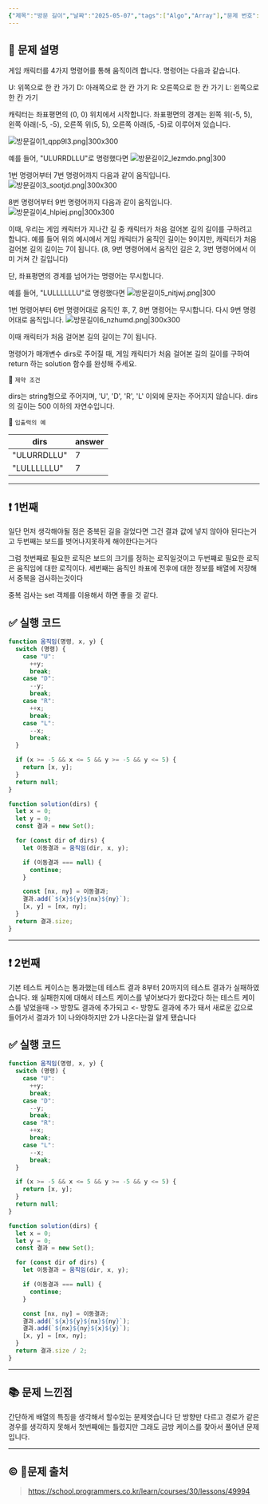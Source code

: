 ```yaml
---
{"제목":"방문 길이","날짜":"2025-05-07","tags":["Algo","Array"],"문제 번호":"7","출제":"https://school.programmers.co.kr/learn/courses/30/lessons/49994","dg-publish":true,"permalink":"/공부/Algo/배열/방문 길이/","dgPassFrontmatter":true,"updated":"2025-05-07T20:07:10.960+09:00"}
---
```


## 📔 문제 설명

게임 캐릭터를 4가지 명령어를 통해 움직이려 합니다. 명령어는 다음과 같습니다.

U: 위쪽으로 한 칸 가기
D: 아래쪽으로 한 칸 가기
R: 오른쪽으로 한 칸 가기
L: 왼쪽으로 한 칸 가기

캐릭터는 좌표평면의 (0, 0) 위치에서 시작합니다. 좌표평면의 경계는 왼쪽 위(-5, 5), 왼쪽 아래(-5, -5), 오른쪽 위(5, 5), 오른쪽 아래(5, -5)로 이루어져 있습니다.

![방문길이1_qpp9l3.png|300x300](https://grepp-programmers.s3.ap-northeast-2.amazonaws.com/files/production/ace0e7bc-9092-4b95-9bfb-3a55a2aa780e/%E1%84%87%E1%85%A1%E1%86%BC%E1%84%86%E1%85%AE%E1%86%AB%E1%84%80%E1%85%B5%E1%86%AF%E1%84%8B%E1%85%B51_qpp9l3.png)

예를 들어, "ULURRDLLU"로 명령했다면
![방문길이2_lezmdo.png|300](https://grepp-programmers.s3.ap-northeast-2.amazonaws.com/files/production/668c7458-e184-472d-9d32-f5d2acca759a/%E1%84%87%E1%85%A1%E1%86%BC%E1%84%86%E1%85%AE%E1%86%AB%E1%84%80%E1%85%B5%E1%86%AF%E1%84%8B%E1%85%B52_lezmdo.png)

1번 명령어부터 7번 명령어까지 다음과 같이 움직입니다.
![방문길이3_sootjd.png|300x300](https://grepp-programmers.s3.ap-northeast-2.amazonaws.com/files/production/08558e36-d667-4160-bfec-b754c78a7d85/%E1%84%87%E1%85%A1%E1%86%BC%E1%84%86%E1%85%AE%E1%86%AB%E1%84%80%E1%85%B5%E1%86%AF%E1%84%8B%E1%85%B53_sootjd.png)

8번 명령어부터 9번 명령어까지 다음과 같이 움직입니다.
![방문길이4_hlpiej.png|300x300](https://grepp-programmers.s3.ap-northeast-2.amazonaws.com/files/production/a52af28e-5835-438b-9f40-5467ebf9bf03/%E1%84%87%E1%85%A1%E1%86%BC%E1%84%86%E1%85%AE%E1%86%AB%E1%84%80%E1%85%B5%E1%86%AF%E1%84%8B%E1%85%B54_hlpiej.png)

이때, 우리는 게임 캐릭터가 지나간 길 중 캐릭터가 처음 걸어본 길의 길이를 구하려고 합니다. 예를 들어 위의 예시에서 게임 캐릭터가 움직인 길이는 9이지만, 캐릭터가 처음 걸어본 길의 길이는 7이 됩니다. (8, 9번 명령어에서 움직인 길은 2, 3번 명령어에서 이미 거쳐 간 길입니다)

단, 좌표평면의 경계를 넘어가는 명령어는 무시합니다.

예를 들어, "LULLLLLLU"로 명령했다면
![방문길이5_nitjwj.png|300](https://grepp-programmers.s3.ap-northeast-2.amazonaws.com/files/production/f631f005-f8de-4392-a76c-a9ef64b6de08/%E1%84%87%E1%85%A1%E1%86%BC%E1%84%86%E1%85%AE%E1%86%AB%E1%84%80%E1%85%B5%E1%86%AF%E1%84%8B%E1%85%B55_nitjwj.png)

1번 명령어부터 6번 명령어대로 움직인 후, 7, 8번 명령어는 무시합니다. 다시 9번 명령어대로 움직입니다.
![방문길이6_nzhumd.png|300x300](https://grepp-programmers.s3.ap-northeast-2.amazonaws.com/files/production/35e62f0a-43c6-4142-bec6-6d28fbc57216/%E1%84%87%E1%85%A1%E1%86%BC%E1%84%86%E1%85%AE%E1%86%AB%E1%84%80%E1%85%B5%E1%86%AF%E1%84%8B%E1%85%B56_nzhumd.png)

이때 캐릭터가 처음 걸어본 길의 길이는 7이 됩니다.

명령어가 매개변수 dirs로 주어질 때, 게임 캐릭터가 처음 걸어본 길의 길이를 구하여 return 하는 solution 함수를 완성해 주세요.

📓 `제약 조건`

dirs는 string형으로 주어지며, 'U', 'D', 'R', 'L' 이외에 문자는 주어지지 않습니다.
dirs의 길이는 500 이하의 자연수입니다.

📓 `입출력의 예`

| dirs        | answer |
| ----------- | ------ |
| "ULURRDLLU" | 7      |
| "LULLLLLLU" | 7      |

---
## ❗ 1번째

일단 먼저 생각해야될 점은 중복된 길을 걸었다면 그건 결과 값에 넣지 않아야 된다는거고
두번째는 보드를 벗어나지못하게 해야한다는거다

그럼 첫번째로 필요한 로직은 보드의 크기를 정하는 로직일것이고 두번쨰로 필요한 로직은 움직임에 대한 로직이다. 세번째는 움직인 좌표에 전후에 대한 정보를 배열에 저장해서 중복을 검사하는것이다

중복 검사는 set 객체를 이용해서 하면 좋을 것 같다.
<br>
## ✅ 실행 코드
```js
function 움직임(명령, x, y) {
  switch (명령) {
    case "U":
      ++y;
      break;
    case "D":
      --y;
      break;
    case "R":
      ++x;
      break;
    case "L":
      --x;
      break;
  }

  if (x >= -5 && x <= 5 && y >= -5 && y <= 5) {
    return [x, y];
  }
  return null;
}

function solution(dirs) {
  let x = 0;
  let y = 0;
  const 결과 = new Set();

  for (const dir of dirs) {
    let 이동결과 = 움직임(dir, x, y);

    if (이동결과 === null) {
      continue;
    }

    const [nx, ny] = 이동결과;
    결과.add(`${x}${y}${nx}${ny}`);
    [x, y] = [nx, ny];
  }
  return 결과.size;
}
```
---
## ❗ 2번째

기본 테스트 케이스는 통과했는데 테스트 결과 8부터 20까지의 테스트 결과가 실패하였습니다. 왜 실패한지에 대해서 테스트 케이스를 넣어보다가 왔다갔다 하는 테스트 케이스를 넣었을때 -> 방향도 결과에 추가되고 <- 방향도 결과에 추가 돼서 새로운 값으로 들어가서 결과가 1이 나와야하지만 2가 나온다는걸 알게 됐습니다 
<br>
## ✅ 실행 코드
```js
function 움직임(명령, x, y) {
  switch (명령) {
    case "U":
      ++y;
      break;
    case "D":
      --y;
      break;
    case "R":
      ++x;
      break;
    case "L":
      --x;
      break;
  }

  if (x >= -5 && x <= 5 && y >= -5 && y <= 5) {
    return [x, y];
  }
  return null;
}

function solution(dirs) {
  let x = 0;
  let y = 0;
  const 결과 = new Set();

  for (const dir of dirs) {
    let 이동결과 = 움직임(dir, x, y);

    if (이동결과 === null) {
      continue;
    }

    const [nx, ny] = 이동결과;
    결과.add(`${x}${y}${nx}${ny}`);
    결과.add(`${nx}${ny}${x}${y}`);
    [x, y] = [nx, ny];
  }
  return 결과.size / 2;
}

```
---

## 📚 문제 느낀점

간단하게 배열의 특징을 생각해서 할수있는 문제엿습니다 단 방향만 다르고 경로가 같은 경우를 생각하지 못해서 첫번째에는 틀렸지만 그래도 금방 케이스를 찾아서 풀어낸 문제입니다.

---
## © 문제 출처

> https://school.programmers.co.kr/learn/courses/30/lessons/49994